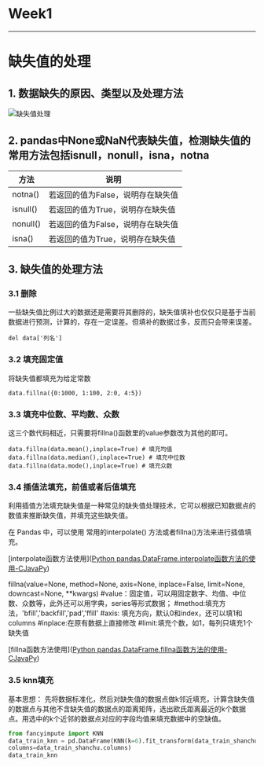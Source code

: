 # Week1

---



# 缺失值的处理

## 1. 数据缺失的原因、类型以及处理方法



![缺失值处理](https://github.com/puraGH/UniqueAI2024SummerCamp/blob/xiayu/Week1/%E7%BC%BA%E5%A4%B1%E5%80%BC%E5%A4%84%E7%90%86.png?raw=true)





## 2. pandas中None或NaN代表缺失值，检测缺失值的常用方法包括isnull，nonull，isna，notna

| 方法     | 说明                              |
| -------- | --------------------------------- |
| notna()  | 若返回的值为False，说明存在缺失值 |
| isnull() | 若返回的值为True，说明存在缺失值  |
| nonull() | 若返回的值为False，说明存在缺失值 |
| isna()   | 若返回的值为True，说明存在缺失值  |


## 3. 缺失值的处理方法



### 3.1  删除

一些缺失值比例过大的数据还是需要将其删除的，缺失值填补也仅仅只是基于当前数据进行预测，计算的，存在一定误差。但填补的数据过多，反而只会带来误差。

`del data['列名']`



### 3.2 填充固定值

将缺失值都填充为给定常数

`data.fillna({0:1000, 1:100, 2:0, 4:5}) `



### 3.3 填充中位数、平均数、众数

这三个数代码相近，只需要将fillna()函数里的value参数改为其他的即可。

`data.fillna(data.mean(),inplace=True) # 填充均值
data.fillna(data.median(),inplace=True) # 填充中位数
data.fillna(data.mode(),inplace=True) # 填充众数`



### 3.4 插值法填充，前值或者后值填充

利用插值方法填充缺失值是一种常见的缺失值处理技术，它可以根据已知数据点的数值来推断缺失值，并填充这些缺失值。

在 Pandas 中，可以使用 常用的interpolate() 方法或者fillna()方法来进行插值填充。

[interpolate函数方法使用]([Python pandas.DataFrame.interpolate函数方法的使用-CJavaPy](https://www.cjavapy.com/article/541/))

fillna(value=None, method=None, axis=None, inplace=False, limit=None, downcast=None, **kwargs)
#value：固定值，可以用固定数字、均值、中位数、众数等，此外还可以用字典，series等形式数据；
#method:填充方法，'bfill','backfill','pad','ffill'
#axis: 填充方向，默认0和index，还可以填1和columns
#inplace:在原有数据上直接修改
#limit:填充个数，如1，每列只填充1个缺失值

[fillna函数方法使用]([Python pandas.DataFrame.fillna函数方法的使用-CJavaPy](https://www.cjavapy.com/article/460/))



### 3.5 knn填充

基本思想： 先将数据标准化，然后对缺失值的数据点做k邻近填充，计算含缺失值的数据点与其他不含缺失值的数据点的距离矩阵，选出欧氏距离最近的k个数据点。用选中的k个近邻的数据点对应的字段均值来填充数据中的空缺值。

```python
from fancyimpute import KNN
data_train_knn = pd.DataFrame(KNN(k=6).fit_transform(data_train_shanchu)#这里的6是对周围6个数据进行欧式距离计算，得出缺失值的结果，可以自行调整
columns=data_train_shanchu.columns)
data_train_knn
```







